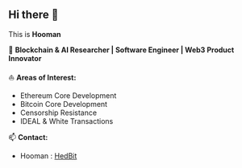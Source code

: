 ## Hi there 👋  

This is **Hooman**  

🔭 **Blockchain & AI Researcher | Software Engineer | Web3 Product Innovator**  

⛵ **Areas of Interest:**  
- Ethereum Core Development  
- Bitcoin Core Development  
- Censorship Resistance  
- IDEAL & White Transactions  

📫 **Contact:**  
- Hooman : [HedBit](https://linktr.ee/HedBit)
